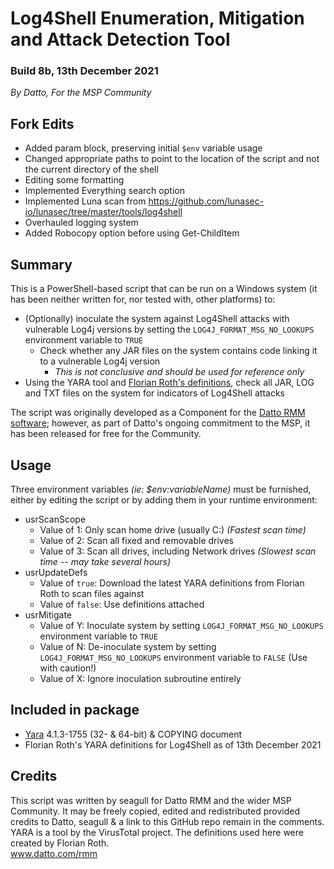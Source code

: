 # Log4Shell Enumeration, Mitigation and Attack Detection Tool
### Build 8b, 13th December 2021
_By Datto, For the MSP Community_

## Fork Edits
- Added param block, preserving initial `$env` variable usage
- Changed appropriate paths to point to the location of the script and not the current directory of the shell
- Editing some formatting
- Implemented Everything search option
- Implemented Luna scan from https://github.com/lunasec-io/lunasec/tree/master/tools/log4shell
- Overhauled logging system
- Added Robocopy option before using Get-ChildItem

## Summary
This is a PowerShell-based script that can be run on a Windows system (it has been neither written for, nor tested with, other platforms) to:
* (Optionally) inoculate the system against Log4Shell attacks with vulnerable Log4j versions by setting the `LOG4J_FORMAT_MSG_NO_LOOKUPS` environment variable to `TRUE`
    * Check whether any JAR files on the system contains code linking it to a vulnerable Log4j version
        * _This is not conclusive and should be used for reference only_
* Using the YARA tool and [Florian Roth's definitions](https://github.com/Neo23x0/signature-base/blob/master/yara/expl_log4j_cve_2021_44228.yar), check all JAR, LOG and TXT files on the system for indicators of Log4Shell attacks

The script was originally developed as a Component for the [Datto RMM software](www.datto.com/rmm); however, as part of Datto's ongoing commitment to the MSP, it has been released for free for the Community.

## Usage

Three environment variables _(ie: $env:variableName)_ must be furnished, either by editing the script or by adding them in your runtime environment:
* usrScanScope
    * Value of 1: Only scan home drive (usually C:) _(Fastest scan time)_
    * Value of 2: Scan all fixed and removable drives
    * Value of 3: Scan all drives, including Network drives _(Slowest scan time -- may take several hours)_
* usrUpdateDefs
    * Value of `true`: Download the latest YARA definitions from Florian Roth to scan files against
    * Value of `false`: Use definitions attached
* usrMitigate
    * Value of Y: Inoculate system by setting `LOG4J_FORMAT_MSG_NO_LOOKUPS` environment variable to `TRUE`
    * Value of N: De-inoculate system by setting `LOG4J_FORMAT_MSG_NO_LOOKUPS` environment variable to `FALSE` (Use with caution!)
    * Value of X: Ignore inoculation subroutine entirely

## Included in package

* [Yara](https://github.com/VirusTotal/yara) 4.1.3-1755 (32- & 64-bit) & COPYING document
* Florian Roth's YARA definitions for Log4Shell as of 13th December 2021

## Credits
This script was written by seagull for Datto RMM and the wider MSP Community. It may be freely copied, edited and redistributed provided credits to Datto, seagull & a link to this GitHub repo remain in the comments.  
YARA is a tool by the VirusTotal project. The definitions used here were created by Florian Roth.  
www.datto.com/rmm
